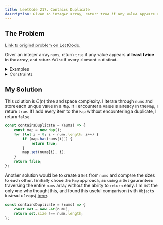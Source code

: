 ```yaml
---
title: LeetCode 217. Contains Duplicate
description: Given an integer array, return true if any value appears at least twice in the array, and return false if every element is distinct.
---
```


## The Problem

[Link to original problem on LeetCode.](https://leetcode.com/problems/contains-duplicate/)

Given an integer array `nums`, return `true` if any value appears **at least twice** in the array, and return `false` if every element is distinct.

<details>
<summary>Examples</summary>

Example 1:

```
Input: nums = [1,2,3,1]
Output: true
```

Example 2:

```
Input: nums = [1,2,3,4]
Output: false
```

Example 3:

```
Input: nums = [1,1,1,3,3,4,3,2,4,2]
Output: true
```
</details>

<details>
<summary>Constraints</summary>

- 1 <= `nums.length` <= 10<sup>5</sup>
- -10<sup>9</sup> <= `nums[i]` <= 10<sup>9</sup>
</details>

## My Solution

This solution is $O(n)$ time and space complexity. I iterate through `nums` and store each unique value in a `Map`. If I encounter a value is already in the `Map`, I return `true`. If I add every item to the `Map` without encountering a duplicate, I return `false`.

```javascript
const containsDuplicate = (nums) => {
    const map = new Map();
    for (let i = 0; i < nums.length; i++) {
        if (map.has(nums[i])) {
            return true;
        }
        map.set(nums[i], i);
    }
    return false;
};
```

Another solution would be to create a `Set` from `nums` and compare the sizes to each other. I initially chose the `Map` approach, as using a `Set` gaurantees traversing the entire `nums` array without the ability to `return` early. I'm not the only one who thought this, and found this useful comparison (with `Object`s instead of `Map`s) [here](https://leetcode.com/problems/contains-duplicate/discuss/515531/Javascript-set-vs.-object).

```javascript
const containsDuplicate = (nums) => {
    const set = new Set(nums);
    return set.size !== nums.length;
};
```